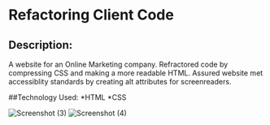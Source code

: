 # Refactoring Client Code

## Description:
A website for an Online Marketing company. Refractored code by compressing CSS and making a more readable HTML. Assured website met accessiblity standards by creating alt attributes for screenreaders.

##Technology Used:
*HTML
*CSS


![Screenshot (3)](https://user-images.githubusercontent.com/84995660/122612193-b7877100-d050-11eb-89ac-e2abbeacd180.png)
![Screenshot (4)](https://user-images.githubusercontent.com/84995660/122612200-ba826180-d050-11eb-9a5e-e13caf417582.png)
